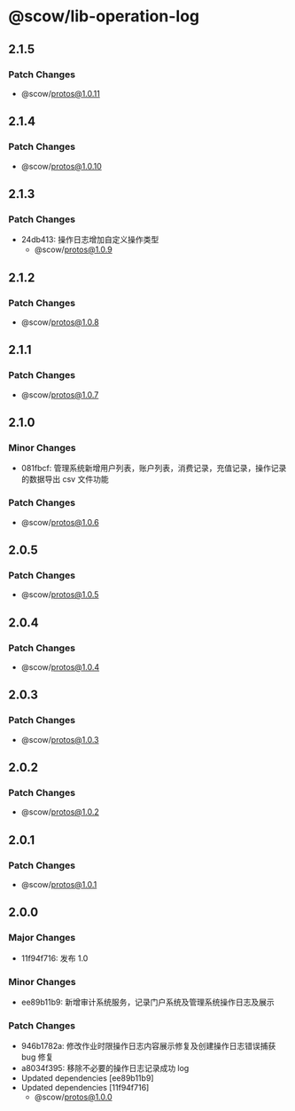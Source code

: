 # @scow/lib-operation-log

## 2.1.5

### Patch Changes

- @scow/protos@1.0.11

## 2.1.4

### Patch Changes

- @scow/protos@1.0.10

## 2.1.3

### Patch Changes

- 24db413: 操作日志增加自定义操作类型
  - @scow/protos@1.0.9

## 2.1.2

### Patch Changes

- @scow/protos@1.0.8

## 2.1.1

### Patch Changes

- @scow/protos@1.0.7

## 2.1.0

### Minor Changes

- 081fbcf: 管理系统新增用户列表，账户列表，消费记录，充值记录，操作记录的数据导出 csv 文件功能

### Patch Changes

- @scow/protos@1.0.6

## 2.0.5

### Patch Changes

- @scow/protos@1.0.5

## 2.0.4

### Patch Changes

- @scow/protos@1.0.4

## 2.0.3

### Patch Changes

- @scow/protos@1.0.3

## 2.0.2

### Patch Changes

- @scow/protos@1.0.2

## 2.0.1

### Patch Changes

- @scow/protos@1.0.1

## 2.0.0

### Major Changes

- 11f94f716: 发布 1.0

### Minor Changes

- ee89b11b9: 新增审计系统服务，记录门户系统及管理系统操作日志及展示

### Patch Changes

- 946b1782a: 修改作业时限操作日志内容展示修复及创建操作日志错误捕获 bug 修复
- a8034f395: 移除不必要的操作日志记录成功 log
- Updated dependencies [ee89b11b9]
- Updated dependencies [11f94f716]
  - @scow/protos@1.0.0
